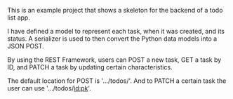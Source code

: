 This is an example project that shows a skeleton for the backend of a todo list app.

I have defined a model to represent each task, when it was created, and its status. A serializer is used to then convert the Python data models into a JSON POST. 

By using the REST Framework, users can POST a new task, GET a task by ID, and PATCH a task by updating certain characteristics.

The default location for POST is '.../todos/'. And to PATCH a certain task the user can use '.../todos/<id:pk>'.
